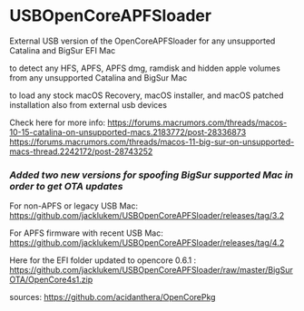 # USBOpenCoreAPFSloader

External USB version of the OpenCoreAPFSloader for any unsupported Catalina and BigSur EFI Mac

to detect any HFS, APFS, APFS dmg, ramdisk and hidden apple volumes from any unsupported Catalina and BigSur Mac

to load any stock macOS Recovery, macOS installer, and macOS patched installation also from external usb devices

Check here for more info: https://forums.macrumors.com/threads/macos-10-15-catalina-on-unsupported-macs.2183772/post-28336873
https://forums.macrumors.com/threads/macos-11-big-sur-on-unsupported-macs-thread.2242172/post-28743252

### *Added two new versions for spoofing BigSur supported Mac in order to get OTA updates*

For non-APFS or legacy USB Mac:
https://github.com/jacklukem/USBOpenCoreAPFSloader/releases/tag/3.2

For APFS firmware with recent USB Mac:
https://github.com/jacklukem/USBOpenCoreAPFSloader/releases/tag/4.2

Here for the EFI folder updated to opencore 0.6.1 :
https://github.com/jacklukem/USBOpenCoreAPFSloader/raw/master/BigSurOTA/OpenCore4s1.zip


sources: https://github.com/acidanthera/OpenCorePkg
